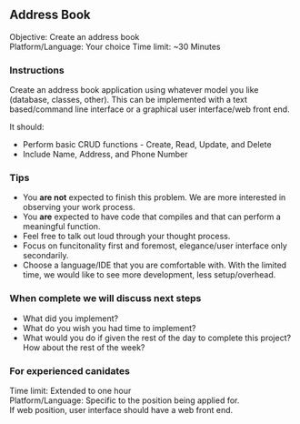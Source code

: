 ## Address Book

Objective: Create an address book  
Platform/Language: Your choice
Time limit: ~30 Minutes

### Instructions

Create an address book application using whatever model you like (database, classes, other). This can be implemented with a text based/command line interface or a graphical user interface/web front end. 

It should:  
* Perform basic CRUD functions - Create, Read, Update, and Delete  
* Include Name, Address, and Phone Number

### Tips

* You **are not** expected to finish this problem. We are more interested in observing your work process.
* You **are** expected to have code that compiles and that can perform a meaningful function.  
* Feel free to talk out loud through your thought process.
* Focus on funcitonality first and foremost, elegance/user interface only secondarily.
* Choose a language/IDE that you are comfortable with. With the limited time, we would like to see more development, less setup/overhead.

### When complete we will discuss next steps

* What did you implement?  
* What do you wish you had time to implement?  
* What would you do if given the rest of the day to complete this project? How about the rest of the week?

### For experienced canidates

Time limit: Extended to one hour  
Platform/Language: Specific to the position being applied for.  
If web position, user interface should have a web front end.  
